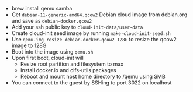 * brew install qemu samba
* Get `debian-11-generic-amd64.qcow2` Debian cloud image from debian.org and save as `debian-docker.qcow2`
* Add your ssh public key to `cloud-init-data/user-data`
* Create cloud-init seed image by running `make-cloud-init-seed.sh`
* Use `qemu-img resize debian-docker.qcow2 128G` to resize the qcow2 image to 128G
* Boot into the image using `qemu.sh`
* Upon first boot, cloud-init will
  * Resize root partition and filesystem to max
  * Install docker.io and cifs-utils packages
  * Reboot and mount host home directory to /qemu using SMB
* You can connect to the guest by SSHing to port 3022 on localhost
